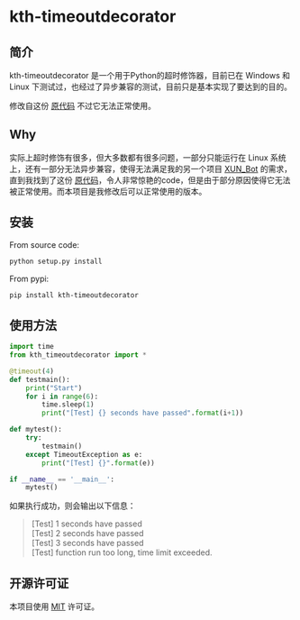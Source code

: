 # kth-timeoutdecorator

## 简介

kth-timeoutdecorator 是一个用于Python的超时修饰器，目前已在 Windows 和 Linux 下测试过，也经过了异步兼容的测试，目前只是基本实现了要达到的目的。

修改自这份 [原代码](http://mail.python.org/pipermail/python-list/2004-May/260937.html) 不过它无法正常使用。

## Why

实际上超时修饰有很多，但大多数都有很多问题，一部分只能运行在 Linux 系统上，还有一部分无法异步兼容，使得无法满足我的另一个项目 [XUN_Bot](https://github.com/Angel-Hair/XUN_Bot) 的需求，直到我找到了这份 [原代码](http://mail.python.org/pipermail/python-list/2004-May/260937.html)，令人非常惊艳的code，但是由于部分原因使得它无法被正常使用。而本项目是我修改后可以正常使用的版本。

## 安装

From source code:

```bash
python setup.py install
```

From pypi:

```bash
pip install kth-timeoutdecorator
```

## 使用方法

```python
import time
from kth_timeoutdecorator import *

@timeout(4)
def testmain():
    print("Start")
    for i in range(6):
        time.sleep(1)
        print("[Test] {} seconds have passed".format(i+1))

def mytest():
    try:
        testmain()
    except TimeoutException as e:
        print("[Test] {}".format(e))

if __name__ == '__main__':
    mytest()
```

如果执行成功，则会输出以下信息：
> [Test] 1 seconds have passed  
> [Test] 2 seconds have passed  
> [Test] 3 seconds have passed  
> [Test] function run too long, time limit exceeded.  

## 开源许可证

本项目使用 [MIT](https://github.com/Angel-Hair/th-timeoutdecorator/blob/master/LICENSE) 许可证。
